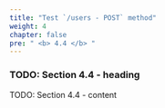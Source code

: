 ```yaml
---
title: "Test `/users - POST` method"
weight: 4
chapter: false
pre: " <b> 4.4 </b> "
---
```


### TODO: Section 4.4 - heading

TODO: Section 4.4 - content
